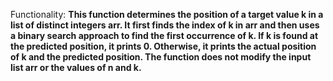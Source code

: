 Functionality: **This function determines the position of a target value k in a list of distinct integers arr. It first finds the index of k in arr and then uses a binary search approach to find the first occurrence of k. If k is found at the predicted position, it prints 0. Otherwise, it prints the actual position of k and the predicted position. The function does not modify the input list arr or the values of n and k.**